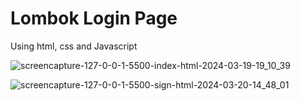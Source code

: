 # Lombok Login Page
Using html, css and Javascript

![screencapture-127-0-0-1-5500-index-html-2024-03-19-19_10_39](https://github.com/anjanadave/Lombok-Landing-Page/assets/138798176/ca1e6f53-d708-4b34-ba3f-7a3fe0fe90bc)


![screencapture-127-0-0-1-5500-sign-html-2024-03-20-14_48_01](https://github.com/anjanadave/Lombok-Landing-Page/assets/138798176/7b75bee2-b70f-4a96-8660-11b690186b23)
